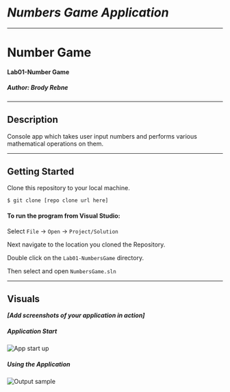 # ***Numbers Game Application***
----------------------------

# Number Game
#### Lab01-Number Game
##### *Author: Brody Rebne*

----------------------------

## Description
Console app which takes user input numbers and performs various mathematical operations on them.

----------------------------

## Getting Started
Clone this repository to your local machine.
```
$ git clone [repo clone url here]
```
#### To run the program from Visual Studio:
Select ```File``` -> ```Open``` -> ```Project/Solution```

Next navigate to the location you cloned the Repository.

Double click on the ```Lab01-NumbersGame``` directory.

Then select and open ```NumbersGame.sln```

----------------------------

## Visuals
***[Add screenshots of your application in action]***

##### Application Start
![App start up](https://i.imgur.com/ykdN4Uy.png)
##### Using the Application
![Output sample](https://i.imgur.com/uflPEPH.png)
